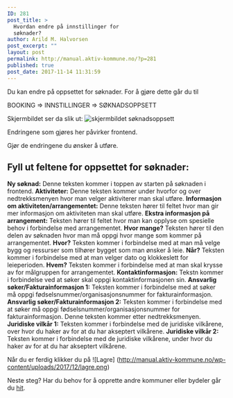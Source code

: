 ```yaml
---
ID: 281
post_title: >
  Hvordan endre på innstillinger for
  søknader?
author: Arild M. Halvorsen
post_excerpt: ""
layout: post
permalink: http://manual.aktiv-kommune.no/?p=281
published: true
post_date: 2017-11-14 11:31:59
---
```

Du kan endre på oppsettet for søknader. For å gjøre dette går du til

BOOKING => INNSTILLINGER => SØKNADSOPPSETT

Skjermbildet ser da slik ut:
![skjermbildet søknadsoppsett](http://manual.aktiv-kommune.no/wp-content/uploads/2017/12/soknadsoppsett.png)

Endringene som gjøres her påvirker frontend.

Gjør de endringene du ønsker å utføre.

## Fyll ut feltene for oppsettet for søknader:
**Ny søknad:** Denne teksten kommer i toppen av starten på søknaden i frontend. 
**Aktiviteter:** Denne teksten kommer under hvorfor og over nedtrekksmenyen hvor man velger aktiviterer man skal utføre.
**Informasjon om aktiviteten/arrangementet:** Denne teksten hører til feltet hvor man gir mer informasjon om aktiviteten man skal utføre. 
**Ekstra informasjon på arrangement:** Teksten hører til feltet hvor man kan opplyse om spesielle behov i forbindelse med arrangementet. 
**Hvor mange?** Teksten hører til den delen av søknaden hvor man må oppgi hvor mange som kommer på arrangementet.
**Hvor?** Teksten kommer i forbindelse med at man må velge bygg og ressurser som tilhører bygget som man ønsker å leie.
**Når?** Teksten kommer i forbindelse med at man velger dato og klokkeslett for leieperioden.
**Hvem?** Teksten kommer i forbindelse med at man skal krysse av for målgruppen for arrangementet. 
**Kontaktinformasjon:** Tekstn kommer i forbindelse ved at søker skal oppgi kontaktinformasjonen sin.
**Ansvarlig søker/Fakturainformasjon 1:** Teksten kommer i forbindelse med at søker må oppgi fødselsnummer/organisasjonsnummer for fakturainformasjon. 
**Ansvarlig søker/Fakturainformasjon 2:** Teksten kommer i forbindelse med at søker må oppgi fødselsnummer/organisasjonsnummer for fakturainformasjon. Denne teksten kommer etter nedtrekksmenyen.
**Juridiske vilkår 1:** Teksten kommer i forbindelse med de juridiske vilkårene, over hvor du haker av for at du har akseptert vilkårene. 
**Juridiske vilkår 2:** Teksten kommer i forbindelse med de juridiske vilkårene, under hvor du haker av for at du har akseptert vilkårene. 



Når du er ferdig klikker du på
![Lagre] (http://manual.aktiv-kommune.no/wp-content/uploads/2017/12/lagre.png)


Neste steg? Har du behov for å opprette andre kommuner eller bydeler går du [hit](https://manual.aktiv-kommune.no/?p=291).
